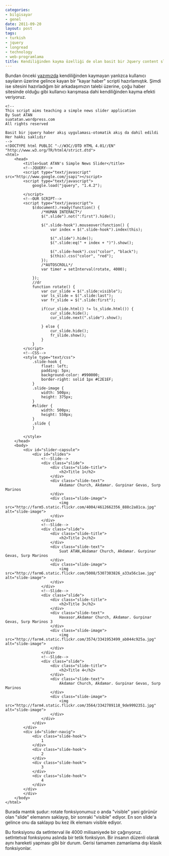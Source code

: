 ```yaml
---
categories:
- bilgisayar
- genel
date: 2011-09-20
layout: post
tags:
- turkish
- jquery
- longread
- technology
- web-programlama
title: Kendiliğinden kayma özelliği de olan basit bir Jquery content slider
---
```


Bundan önceki [yazımızda](http://suatatan.wordpress.com/2011/09/20/basit-bir-jquery-news-slider-uygulamasi/) kendiliğinden kaymayan yanlızca kullanıcı sayıların üzerine gelince kayan bir "kayar haber" scripti hazırlamıştık. Şimdi ise sitesini hazırladığım bir arkadaşımızın talebi üzerine, çoğu haber sitesinde olduğu gibi kullanıcı karışmasa dahi kendiliğinden kayma efekti veriyoruz.

```
<!--
This script aims teaching a simple news slider application
By Suat ATAN
suatatan.wordpress.com
All rights reserved

Basit bir jquery haber akış uygulaması-otomatik akış da dahil edildi
Her hakkı saklıdır
-->
<!DOCTYPE html PUBLIC "-//W3C//DTD HTML 4.01//EN" "http://www.w3.org/TR/html4/strict.dtd">
<html>
	<head>
		<title>Suat ATAN's Simple News Slider</title>
		<!--JQUERY-->
		<script type="text/javascript" src="http://www.google.com/jsapi"></script>
		<script type="text/javascript">
			google.load("jquery", "1.4.2");

		</script>
		<!--OUR SCRIPT-->
		<script type="text/javascript">
			$(document).ready(function() {
				/*HUMAN INTERACT*/
				$(".slide").not(":first").hide();

				$(".slide-hook").mouseover(function() {
					var index = $(".slide-hook").index(this);

					$(".slide").hide();
					$(".slide:eq(" + index + ")").show();

					$(".slide-hook").css("color", "black");
					$(this).css("color", "red");
				});
				/*AUTOSCROLL*/
				var timer = setInterval(rotate, 4000);

			});
			//dr
			function rotate() {
				var cur_slide = $(".slide:visible");
				var ls_slide = $(".slide:last");
				var fr_slide = $(".slide:first");

				if(cur_slide.html() != ls_slide.html()) {
					cur_slide.hide();
					cur_slide.next(".slide").show();

				} else {
					cur_slide.hide();
					fr_slide.show();
				}
			}
		</script>
		<!--CSS-->
		<style type="text/css">
			.slide-hook {
				float: left;
				padding: 5px;
				background-color: #990000;
				border-right: solid 1px #C2E1EF;
			}
			.slide-image {
				width: 500px;
				height: 375px;
			}
			#slider {
				width: 500px;
				height: 550px;
			}
			.slide {
			}

		</style>
	</head>
	<body>
		<div id="slider-capsule">
			<div id="slides">
				<!--Slide-->
				<div class="slide">
					<div class="slide-title">
						<h2>Title 1</h2>
					</div>
					<div class="slide-text">
						Akdamar Church, Akdamar. Gurpinar Gevas, Surp Marinos
					</div>
					<div class="slide-image">
						<img src="http://farm5.static.flickr.com/4004/4612662356_888c2a81ca.jpg" alt="slide-image">
					</div>
				</div>
				<!--Slide-->
				<div class="slide">
					<div class="slide-title">
						<h2>Title 2</h2>
					</div>
					<div class="slide-text">
						Suat ATAN,Akdamar Church, Akdamar. Gurpinar Gevas, Surp Marinos
					</div>
					<div class="slide-image">
						<img src="http://farm6.static.flickr.com/5008/5307303826_a33a56c1ae.jpg" alt="slide-image">
					</div>
				</div>
				<!--Slide-->
				<div class="slide">
					<div class="slide-title">
						<h2>Title 3</h2>
					</div>
					<div class="slide-text">
						Havasor,Akdamar Church, Akdamar. Gurpinar Gevas, Surp Marinos 3
					</div>
					<div class="slide-image">
						<img src="http://farm4.static.flickr.com/3574/3341953499_ab044c925a.jpg" alt="slide-image">
					</div>
				</div>
				<!--Slide-->
				<div class="slide">
					<div class="slide-title">
						<h2>Title 4</h2>
					</div>
					<div class="slide-text">
						Akdamar Church, Akdamar. Gurpinar Gevas, Surp Marinos
					</div>
					<div class="slide-image">
						<img src="http://farm4.static.flickr.com/3564/3342789118_9de9992351.jpg" alt="slide-image">
					</div>
				</div>
			</div>
		</div>
		<div id="slider-navig">
			<div class="slide-hook">
				1
			</div>
			<div class="slide-hook">
				2
			</div>
			<div class="slide-hook">
				3
			</div>
			<div class="slide-hook">
				4
			</div>
		</div>
		</div>
	</body>
</html>
```

Burada mantık şudur: rotate fonksiyonumuz o anda "visible" yani görünür olan "slide" elemanını saklayıp, bir sonraki "visible" ediyor. En son slide'a gelince onu da saklayıp bu kez ilk elemanı visible ediyor.

Bu fonksiyonu da setInterval ile 4000 milisaniyede bir çağırıyoruz. setIntetval fonksiyonu aslında bir tetik fonksiyon. Bir insanın düzenli olarak aynı hareketi yapması gibi bir durum. Gerisi tamamen zamanlama dışı klasik fonksiyonlar.
